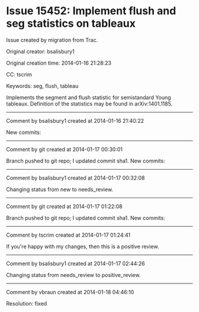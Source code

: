 # Issue 15452: Implement flush and seg statistics on tableaux

Issue created by migration from Trac.

Original creator: bsalisbury1

Original creation time: 2014-01-16 21:28:23

CC:  tscrim

Keywords: seg, flush, tableau

Implements the segment and flush statistic for semistandard Young tableaux.  Definition of the statistics may be found in arXiv:1401.1185.


---

Comment by bsalisbury1 created at 2014-01-16 21:40:22

New commits:


---

Comment by git created at 2014-01-17 00:30:01

Branch pushed to git repo; I updated commit sha1. New commits:


---

Comment by bsalisbury1 created at 2014-01-17 00:32:08

Changing status from new to needs_review.


---

Comment by git created at 2014-01-17 01:22:08

Branch pushed to git repo; I updated commit sha1. New commits:


---

Comment by tscrim created at 2014-01-17 01:24:41

If you're happy with my changes, then this is a positive review.


---

Comment by bsalisbury1 created at 2014-01-17 02:44:26

Changing status from needs_review to positive_review.


---

Comment by vbraun created at 2014-01-18 04:46:10

Resolution: fixed

